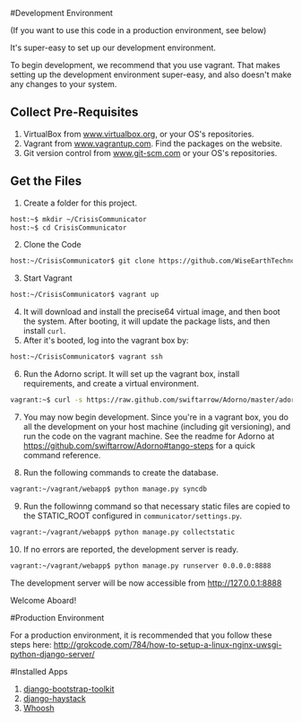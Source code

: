 #Development Environment

(If you want to use this code in a production environment, see below)

It's super-easy to set up our development environment.

To begin development, we recommend that you use vagrant.  That makes setting up the development environment super-easy, and also doesn't make any changes to your system.

## Collect Pre-Requisites

1. VirtualBox from www.virtualbox.org, or your OS's repositories.
2. Vagrant from www.vagrantup.com.  Find the packages on the website.
3. Git version control from www.git-scm.com or your OS's repositories.

## Get the Files

1. Create a folder for this project.
```bash
host:~$ mkdir ~/CrisisCommunicator
host:~$ cd CrisisCommunicator
```

2. Clone the Code
```bash
host:~/CrisisCommunicator$ git clone https://github.com/WiseEarthTechnology/CrisisCommunicator-Challenge.git
```

3. Start Vagrant
```bash
host:~/CrisisCommunicator$ vagrant up
```

4. It will download and install the precise64 virtual image, and then boot the system.  After booting, it will update the package lists, and then install `curl`.
5. After it's booted, log into the vagrant box by:
```bash
host:~/CrisisCommunicator$ vagrant ssh
```

6. Run the Adorno script.  It will set up the vagrant box, install requirements, and create a virtual environment.
```bash
vagrant:~$ curl -s https://raw.github.com/swiftarrow/Adorno/master/adorno.sh | bash
```

7. You may now begin development.  Since you're in a vagrant box, you do all the development on your host machine (including git versioning), and run the code on the vagrant machine.  See the readme for Adorno at https://github.com/swiftarrow/Adorno#tango-steps for a quick command reference.

8. Run the following commands to create the database.
```bash
vagrant:~/vagrant/webapp$ python manage.py syncdb
```

9. Run the followinng command so that necessary static files are copied to the STATIC\_ROOT configured in ```communicator/settings.py```.
```bash
vagrant:~/vagrant/webapp$ python manage.py collectstatic
```

10. If no errors are reported, the development server is ready.
```bash
vagrant:~/vagrant/webapp$ python manage.py runserver 0.0.0.0:8888
```
The development server will be now accessible from http://127.0.0.1:8888

Welcome Aboard!




#Production Environment

For a production environment, it is recommended that you follow these steps here: http://grokcode.com/784/how-to-setup-a-linux-nginx-uwsgi-python-django-server/


#Installed Apps
1. [django-bootstrap-toolkit](https://github.com/dyve/django-bootstrap-toolkit)
2. [django-haystack](https://github.com/toastdriven/django-haystack)
3. [Whoosh](https://github.com/JoeGermuska/django-whoosh)
